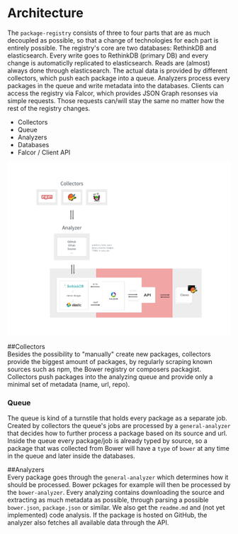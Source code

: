 # Architecture

The `package-registry` consists of three to four parts that are as much decoupled as possible,
so that a change of technologies for each part is entirely possible. The registry's core are two databases: RethinkDB
and elasticsearch. Every write goes to RethinkDB (primary DB) and every change is automaticlly replicated to elasticsearch.
Reads are (almost) always done through elasticsearch. The actual data is provided by different collectors, which push each
package into a queue. Analyzers process every packages in the queue and write metadata into the databases.
Clients can access the registry via Falcor, which provides JSON Graph resonses via simple requests. Those requests can/will stay
the same no matter how the rest of the registry changes.

- Collectors
- Queue
- Analyzers
- Databases
- Falcor / Client API


![architecture](./images/architecture.png)

##Collectors   
Besides the possibility to "manually" create new packages, collectors provide the biggest amount of packages, by regularly scraping known sources such as npm, the Bower registry or composers packagist. Collectors push packages into the analyzing queue and provide only a minimal set of metadata (name, url, repo).

### Queue   
The queue is kind of a turnstile that holds every package as a separate job. Created by collectors the queue's jobs are processed by a `general-analyzer` that decides how to further process a package based on its source and url. Inside the queue every package/job is already typed by source, so a package that was collected from Bower will have a `type` of `bower` at any time in the queue and later inside the databases.

##Analyzers   
Every package goes through the `general-analyzer` which determines how it should be processed. Bower pckages for example will then be processed by the `bower-analyzer`. Every analyzing contains downloading the source and extracting as much metadata as possible, through parsing a possible `bower.json`, `package.json` or similar. We also get the `readme.md` and (not yet implemented) code analysis. If the package is hosted on GitHub, the analyzer also fetches all available data through the API.
